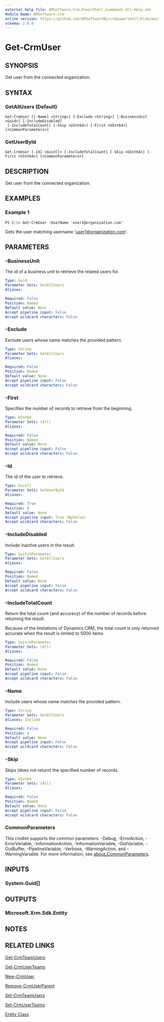 ```yaml
---
external help file: AMSoftware.Crm.PowerShell.Commands.dll-Help.xml
Module Name: AMSoftware.Crm
online version: https://github.com/AMSoftwareNL/crmpowershell/blob/master/docs/Get-CrmUser.md
schema: 2.0.0
---
```


# Get-CrmUser

## SYNOPSIS
Get user from the connected organization.

## SYNTAX

### GetAllUsers (Default)
```
Get-CrmUser [[-Name] <String>] [-Exclude <String>] [-BusinessUnit <Guid>] [-IncludeDisabled]
 [-IncludeTotalCount] [-Skip <UInt64>] [-First <UInt64>] [<CommonParameters>]
```

### GetUserById
```
Get-CrmUser [-Id] <Guid[]> [-IncludeTotalCount] [-Skip <UInt64>] [-First <UInt64>] [<CommonParameters>]
```

## DESCRIPTION
Get user from the connected organization.

## EXAMPLES

### Example 1
```
PS C:\> Get-CrmUser -UserName 'user1@organization.com'
```

Gets the user matching username 'user1@organization.com'.

## PARAMETERS

### -BusinessUnit
The id of a business unit to retrieve the related users for.

```yaml
Type: Guid
Parameter Sets: GetAllUsers
Aliases:

Required: False
Position: Named
Default value: None
Accept pipeline input: False
Accept wildcard characters: False
```

### -Exclude
Exclude users whose name matches the provided pattern.

```yaml
Type: String
Parameter Sets: GetAllUsers
Aliases:

Required: False
Position: Named
Default value: None
Accept pipeline input: False
Accept wildcard characters: False
```

### -First
Specifies the number of records to retrieve from the beginning.

```yaml
Type: UInt64
Parameter Sets: (All)
Aliases:

Required: False
Position: Named
Default value: None
Accept pipeline input: False
Accept wildcard characters: False
```

### -Id
The id of the user to retrieve.

```yaml
Type: Guid[]
Parameter Sets: GetUserById
Aliases:

Required: True
Position: 0
Default value: None
Accept pipeline input: True (ByValue)
Accept wildcard characters: False
```

### -IncludeDisabled
Include inactive users in the result.

```yaml
Type: SwitchParameter
Parameter Sets: GetAllUsers
Aliases:

Required: False
Position: Named
Default value: None
Accept pipeline input: False
Accept wildcard characters: False
```

### -IncludeTotalCount
Return the total count (and accuracy) of the number of records before returning the result.

Because of the limitations of Dynamics CRM, the total count is only returned accurate when the result is limited to 5000 items

```yaml
Type: SwitchParameter
Parameter Sets: (All)
Aliases:

Required: False
Position: Named
Default value: None
Accept pipeline input: False
Accept wildcard characters: False
```

### -Name
Include users whose name matches the provided pattern.

```yaml
Type: String
Parameter Sets: GetAllUsers
Aliases: Include

Required: False
Position: 0
Default value: None
Accept pipeline input: False
Accept wildcard characters: False
```

### -Skip
Skips (does not return) the specified number of records.

```yaml
Type: UInt64
Parameter Sets: (All)
Aliases:

Required: False
Position: Named
Default value: None
Accept pipeline input: False
Accept wildcard characters: False
```

### CommonParameters
This cmdlet supports the common parameters: -Debug, -ErrorAction, -ErrorVariable, -InformationAction, -InformationVariable, -OutVariable, -OutBuffer, -PipelineVariable, -Verbose, -WarningAction, and -WarningVariable. For more information, see [about_CommonParameters](http://go.microsoft.com/fwlink/?LinkID=113216).

## INPUTS

### System.Guid[]
## OUTPUTS

### Microsoft.Xrm.Sdk.Entity
## NOTES

## RELATED LINKS

[Get-CrmTeamUsers](Get-CrmTeamUsers.md)

[Get-CrmUserTeams](Get-CrmUserTeams.md)

[New-CrmUser](New-CrmUser.md)

[Remove-CrmUserParent](Remove-CrmUserParent.md)

[Set-CrmTeamUsers](Set-CrmTeamUsers.md)

[Set-CrmUserTeams](Set-CrmUserTeams.md)

[Entity Class](https://msdn.microsoft.com/library/microsoft.xrm.sdk.entity.aspx)
